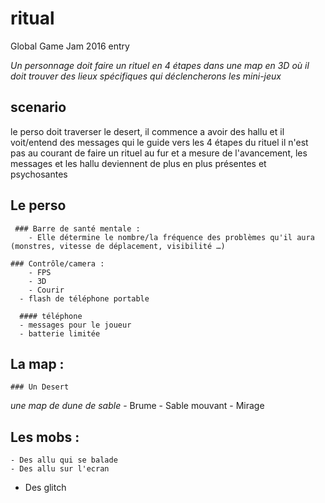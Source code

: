 # ritual
Global Game Jam 2016 entry

*Un personnage doit faire un rituel en 4 étapes dans une map en 3D où il doit trouver des lieux spécifiques qui déclencherons les mini-jeux*

## scenario
le perso doit traverser le desert,
il commence a avoir des hallu et il voit/entend des messages qui le guide vers les 4 étapes du rituel
il n'est pas au courant de faire un rituel
au fur et a mesure de l'avancement, les messages et les hallu deviennent de plus en plus présentes et psychosantes


## Le perso
	 ### Barre de santé mentale :
		- Elle détermine le nombre/la fréquence des problèmes qu'il aura (monstres, vitesse de déplacement, visibilité …)

    ### Contrôle/camera :
    	- FPS
    	- 3D
    	- Courir
      - flash de téléphone portable

      #### téléphone
      - messages pour le joueur
      - batterie limitée

## La map :
	### Un Desert
  *une map de dune de sable*
	   - Brume
     - Sable mouvant
	   - Mirage


## Les mobs :
	- Des allu qui se balade
	- Des allu sur l'ecran
  - Des glitch
